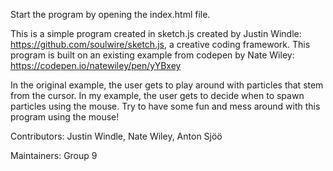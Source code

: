 Start the program by opening the index.html file.

This is a simple program created in sketch.js created by Justin Windle: https://github.com/soulwire/sketch.js, a creative coding framework. This program is built on an existing example from codepen by Nate Wiley: https://codepen.io/natewiley/pen/yYBxey

In the original example, the user gets to play around with particles that stem from the cursor. In my example, the user gets to decide when to spawn particles using the mouse. Try to have some fun and mess around with this program using the mouse!


Contributors: Justin Windle, Nate Wiley, Anton Sjöö

Maintainers: Group 9